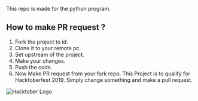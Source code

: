 This repo is made for the python program.

## How to make PR request ?
1. Fork the project to id.
2. Clone it to your remote pc.
3. Set upstream of the project.
4. Make your changes.
5. Push the code.
6. Now Make PR request from your fork repo.
This Project is to qualify for Hacktoberfest 2019.
Simply change something and make a pull request.

![Hacktober Logo ](https://raw.githubusercontent.com/asangam/HacktoberFest2018/master/hacktober_log.png)
